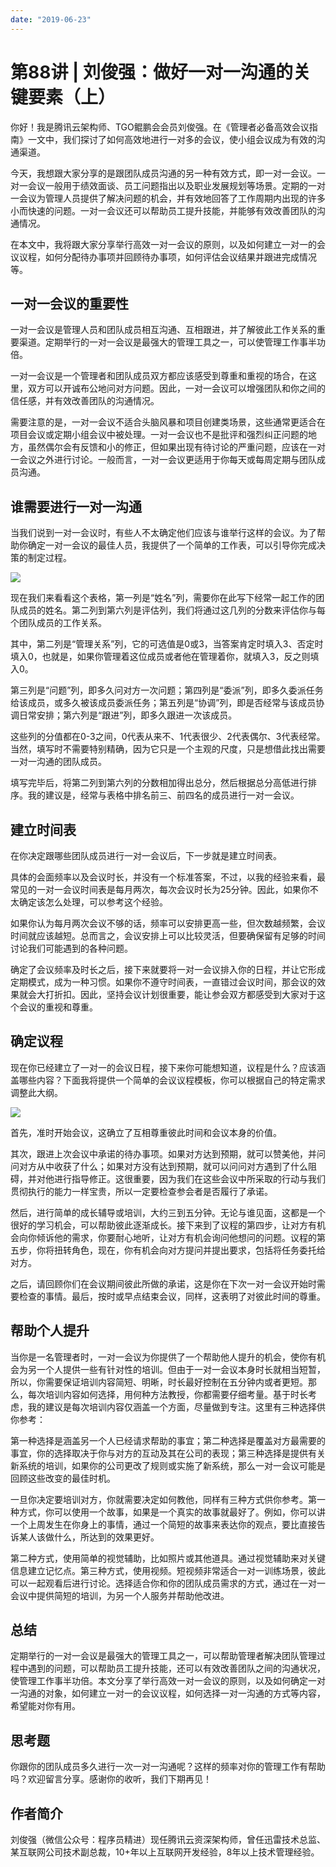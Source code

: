 ```yaml
---
date: "2019-06-23"
---  
```

      
# 第88讲 | 刘俊强：做好一对一沟通的关键要素（上）
你好！我是腾讯云架构师、TGO鲲鹏会会员刘俊强。在《管理者必备高效会议指南》一文中，我们探讨了如何高效地进行一对多的会议，使小组会议成为有效的沟通渠道。

今天，我想跟大家分享的是跟团队成员沟通的另一种有效方式，即一对一会议。一对一会议一般用于绩效面谈、员工问题指出以及职业发展规划等场景。定期的一对一会议为管理人员提供了解决问题的机会，并有效地回答了工作周期内出现的许多小而快速的问题。一对一会议还可以帮助员工提升技能，并能够有效改善团队的沟通情况。

在本文中，我将跟大家分享举行高效一对一会议的原则，以及如何建立一对一的会议议程，如何分配待办事项并回顾待办事项，如何评估会议结果并跟进完成情况等。

## 一对一会议的重要性

一对一会议是管理人员和团队成员相互沟通、互相跟进，并了解彼此工作关系的重要渠道。定期举行的一对一会议是最强大的管理工具之一，可以使管理工作事半功倍。

一对一会议是一个管理者和团队成员双方都应该感受到尊重和重视的场合，在这里，双方可以开诚布公地问对方问题。因此，一对一会议可以增强团队和你之间的信任感，并有效改善团队的沟通情况。

需要注意的是，一对一会议不适合头脑风暴和项目创建类场景，这些通常更适合在项目会议或定期小组会议中被处理。一对一会议也不是批评和强烈纠正问题的地方，虽然偶尔会有反馈和小的修正，但如果出现有待讨论的严重问题，应该在一对一会议之外进行讨论。一般而言，一对一会议更适用于你每天或每周定期与团队成员沟通。

<!-- [[[read_end]]] -->

## 谁需要进行一对一沟通

当我们说到一对一会议时，有些人不太确定他们应该与谁举行这样的会议。为了帮助你确定一对一会议的最佳人员，我提供了一个简单的工作表，可以引导你完成决策的制定过程。

![](./httpsstatic001geekbangorgresourceimage1dde1da0afe1400f86276b920429f415c3de.png)

现在我们来看看这个表格，第一列是“姓名”列，需要你在此写下经常一起工作的团队成员的姓名。第二列到第六列是评估列，我们将通过这几列的分数来评估你与每个团队成员的工作关系。

其中，第二列是“管理关系”列，它的可选值是0或3，当答案肯定时填入3、否定时填入0，也就是，如果你管理着这位成员或者他在管理着你，就填入3，反之则填入0。

第三列是“问题”列，即多久问对方一次问题；第四列是“委派”列，即多久委派任务给该成员，或多久被该成员委派任务；第五列是“协调”列，即是否经常与该成员协调日常安排；第六列是“跟进”列，即多久跟进一次该成员。

这些列的分值都在0-3之间，0代表从来不、1代表很少、2代表偶尔、3代表经常。当然，填写时不需要特别精确，因为它只是一个主观的尺度，只是想借此找出需要一对一沟通的团队成员。

填写完毕后，将第二列到第六列的分数相加得出总分，然后根据总分高低进行排序。我的建议是，经常与表格中排名前三、前四名的成员进行一对一会议。

## 建立时间表

在你决定跟哪些团队成员进行一对一会议后，下一步就是建立时间表。

具体的会面频率以及会议时长，并没有一个标准答案，不过，以我的经验来看，最常见的一对一会议时间表是每月两次，每次会议时长为25分钟。因此，如果你不太确定该怎么处理，可以参考这个经验。

如果你认为每月两次会议不够的话，频率可以安排更高一些，但次数越频繁，会议时间就应该越短。总而言之，会议安排上可以比较灵活，但要确保留有足够的时间讨论我们可能遇到的各种问题。

确定了会议频率及时长之后，接下来就要将一对一会议排入你的日程，并让它形成定期模式，成为一种习惯。如果你不遵守时间表，一直错过会议时间，那会议的效果就会大打折扣。因此，坚持会议计划很重要，能让参会双方都感受到大家对于这个会议的重视和尊重。

## 确定议程

现在你已经建立了一对一的会议日程，接下来你可能想知道，议程是什么？应该涵盖哪些内容？下面我将提供一个简单的会议议程模板，你可以根据自己的特定需求调整此大纲。

![](./httpsstatic001geekbangorgresourceimage8ecd8e148a2fecb80e7642b6dbf0f86bafcd.png)

首先，准时开始会议，这确立了互相尊重彼此时间和会议本身的价值。

其次，跟进上次会议中承诺的待办事项。如果对方达到预期，就可以赞美他，并问问对方从中收获了什么；如果对方没有达到预期，就可以问问对方遇到了什么阻碍，并对他进行指导修正。这很重要，因为我们在这些会议中所采取的行动与我们贯彻执行的能力一样宝贵，所以一定要检查参会者是否履行了承诺。

然后，进行简单的成长辅导或培训，大约三到五分钟。无论与谁见面，这都是一个很好的学习机会，可以帮助彼此逐渐成长。接下来到了议程的第四步，让对方有机会向你倾诉他的需求，你要耐心地听，让对方有机会询问他想问的问题。议程的第五步，你将扭转角色，现在，你有机会向对方提问并提出要求，包括将任务委托给对方。

之后，请回顾你们在会议期间彼此所做的承诺，这是你在下次一对一会议开始时需要检查的事情。最后，按时或早点结束会议，同样，这表明了对彼此时间的尊重。

## 帮助个人提升

当你是一名管理者时，一对一会议为你提供了一个帮助他人提升的机会，使你有机会为另一个人提供一些有针对性的培训。但由于一对一会议本身时长就相当短暂，所以，你需要保证培训内容简短、明晰，时长最好控制在五分钟内或者更短。那么，每次培训内容如何选择，用何种方法教授，你都需要仔细考量。基于时长考虑，我的建议是每次培训内容仅涵盖一个方面，尽量做到专注。这里有三种选择供你参考：

第一种选择是涵盖另一个人已经请求帮助的事宜；第二种选择是覆盖对方最需要的事宜，你的选择取决于你与对方的互动及其在公司的表现；第三种选择是提供有关新系统的培训，如果你的公司更改了规则或实施了新系统，那么一对一会议可能是回顾这些改变的最佳时机。

一旦你决定要培训对方，你就需要决定如何教他，同样有三种方式供你参考。第一种方式，你可以使用一个故事，如果是一个真实的故事就最好了。例如，你可以讲一个上周发生在你身上的事情，通过一个简短的故事来表达你的观点，要比直接告诉某人该做什么，所达到的效果更好。

第二种方式，使用简单的视觉辅助，比如照片或其他道具。通过视觉辅助来对关键信息建立记忆点。第三种方式，使用视频。短视频非常适合一对一训练场景，彼此可以一起观看后进行讨论。选择适合你和你的团队成员需求的方式，通过在一对一会议中提供简短的培训，为另一个人服务并帮助他改进。

## 总结

定期举行的一对一会议是最强大的管理工具之一，可以帮助管理者解决团队管理过程中遇到的问题，可以帮助员工提升技能，还可以有效改善团队之间的沟通状况，使管理工作事半功倍。本文分享了举行高效一对一会议的原则，以及如何确定一对一沟通的对象，如何建立一对一的会议议程，如何选择一对一沟通的方式等内容，希望能对你有用。

## 思考题

你跟你的团队成员多久进行一次一对一沟通呢？这样的频率对你的管理工作有帮助吗？欢迎留言分享。感谢你的收听，我们下期再见！

## 作者简介

刘俊强（微信公众号：程序员精进）现任腾讯云资深架构师，曾任迅雷技术总监、某互联网公司技术副总裁，10+年以上互联网开发经验，8年以上技术管理经验。